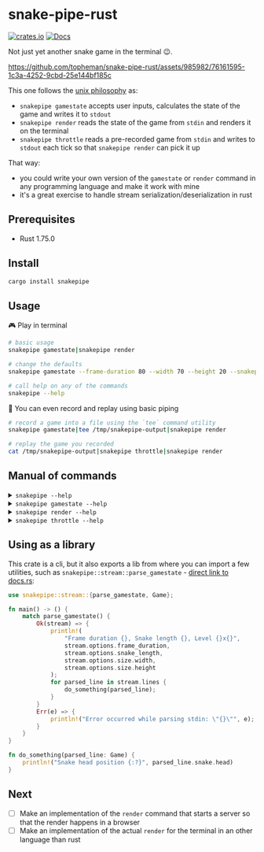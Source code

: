 # snake-pipe-rust

[![crates.io](https://img.shields.io/crates/v/snakepipe.svg)](https://crates.io/crates/snakepipe) [![Docs](https://docs.rs/snakepipe/badge.svg)](https://docs.rs/snakepipe/latest/snakepipe/)

Not just yet another snake game in the terminal 😉.

https://github.com/topheman/snake-pipe-rust/assets/985982/76161595-1c3a-4252-9cbd-25e144bf185c

This one follows the [unix philosophy](https://en.wikipedia.org/wiki/Unix_philosophy) as:

- `snakepipe gamestate` accepts user inputs, calculates the state of the game and writes it to `stdout`
- `snakepipe render` reads the state of the game from `stdin` and renders it on the terminal
- `snakepipe throttle` reads a pre-recorded game from `stdin` and writes to `stdout` each tick so that `snakepipe render` can pick it up

That way:

- you could write your own version of the `gamestate` or `render` command in any programming language and make it work with mine
- it's a great exercise to handle stream serialization/deserialization in rust

## Prerequisites

- Rust 1.75.0

## Install

```sh
cargo install snakepipe
```

## Usage

🎮 Play in terminal

```sh
# basic usage
snakepipe gamestate|snakepipe render

# change the defaults
snakepipe gamestate --frame-duration 80 --width 70 --height 20 --snakepipe-length 15|snakepipe render

# call help on any of the commands
snakepipe --help
```

📼 You can even record and replay using basic piping

```sh
# record a game into a file using the `tee` command utility
snakepipe gamestate|tee /tmp/snakepipe-output|snakepipe render

# replay the game you recorded
cat /tmp/snakepipe-output|snakepipe throttle|snakepipe render
```

## Manual of commands

<details>
  <summary><code>snakepipe --help</code></summary>
  <pre>
Usage: snakepipe <CMD_>

Commands:
  gamestate
  render
  throttle
  help       Print this message or the help of the given subcommand(s)

Options:
  -h, --help     Print help
  -V, --version  Print version
  </pre>
</details>

<details>
  <summary><code>snakepipe gamestate --help</code></summary>
  <pre>
Usage: snakepipe gamestate [OPTIONS]

Options:
      --frame-duration <FRAME_DURATION>  in ms [default: 120]
      --width <WIDTH_>                    default 25
      --height <HEIGHT_>                  default 25
      --snakepipe-length <snakepipe_LENGTH>      [default: 2]
      --fit-terminal
  </pre>
</details>

<details>
  <summary><code>snakepipe render --help</code></summary>
  <pre>
Usage: snakepipe render
  </pre>
</details>

<details>
  <summary><code>snakepipe throttle --help</code></summary>
  <pre>
Usage: snakepipe throttle [OPTIONS]

Options:
      --frame-duration <FRAME_DURATION>  in ms [default: 120]
  </pre>
</details>

## Using as a library

This crate is a cli, but it also exports a lib from where you can import a few utilities, such as `snakepipe::stream::parse_gamestate` - [direct link to docs.rs](https://docs.rs/snakepipe/latest/snakepipe/stream/fn.parse_gamestate.html):

```rust
use snakepipe::stream::{parse_gamestate, Game};

fn main() -> () {
    match parse_gamestate() {
        Ok(stream) => {
            println!(
                "Frame duration {}, Snake length {}, Level {}x{}",
                stream.options.frame_duration,
                stream.options.snake_length,
                stream.options.size.width,
                stream.options.size.height
            );
            for parsed_line in stream.lines {
                do_something(parsed_line);
            }
        }
        Err(e) => {
            println!("Error occurred while parsing stdin: \"{}\"", e);
        }
    }
}

fn do_something(parsed_line: Game) {
    println!("Snake head position {:?}", parsed_line.snake.head)
}
```

## Next

- [ ] Make an implementation of the `render` command that starts a server so that the render happens in a browser
- [ ] Make an implementation of the actual `render` for the terminal in an other language than rust
